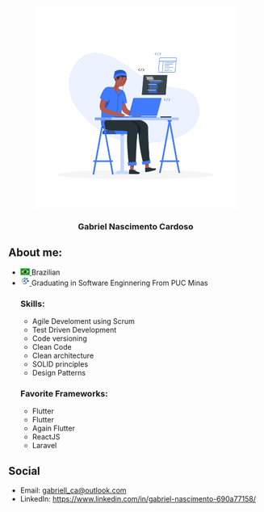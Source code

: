 <p align="center">
 <img width="400px" src="https://github.com/gncgabriel/gncgabriel/blob/main/Images/DevImage.png?raw=true"/>
</p>

<h3 align="center">Gabriel Nascimento Cardoso</h3>

## About me:
* <a href="#"> <img width="18px" src="https://github.com/gncgabriel/gncgabriel/blob/main/Images/BrasilFlag.png?raw=true" /> </a> Brazilian
* <a target="_blank" href="https://icei.pucminas.br/index.php/cursos/graduacao/engenharia-de-software"> <img width="18px" src="https://github.com/gncgabriel/gncgabriel/blob/main/Images/ESLogo.png?raw=true" /> </a>  Graduating in Software Enginnering From PUC Minas
  ### Skills:
  * Agile Develoment using Scrum 
  * Test Driven Development
  * Code versioning
  * Clean Code
  * Clean architecture
  * SOLID principles
  * Design Patterns
  ### Favorite Frameworks:
  * Flutter
  * Flutter
  * Again Flutter
  * ReactJS
  * Laravel
## Social
* Email: gabriell_ca@outlook.com
* LinkedIn: https://www.linkedin.com/in/gabriel-nascimento-690a77158/
